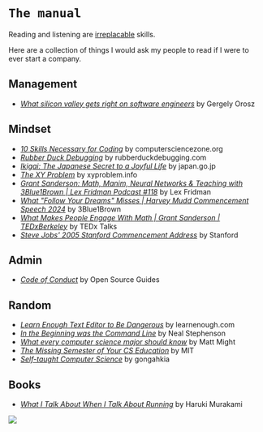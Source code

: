 # `The manual`

Reading and listening are [irreplacable](https://humanspsychology.quora.com/What-s-the-moment-that-you-realized-reading-is-irreplaceable) skills.

Here are a collection of things I would ask my people to read if I were to ever start a company.

## Management

* [*What silicon valley gets right on software engineers*](https://blog.pragmaticengineer.com/what-silicon-valley-gets-right-on-software-engineers/) by Gergely Orosz

## Mindset

* [*10 Skills Necessary for Coding*](https://www.computersciencezone.org/10-skills-necessary-coding/) by computersciencezone.org
* [*Rubber Duck Debugging*](https://rubberduckdebugging.com/) by rubberduckdebugging.com
* [*Ikigai: The Japanese Secret to a Joyful Life*](https://www.japan.go.jp/kizuna/2022/03/ikigai_japanese_secret_to_a_joyful_life.html) by japan.go.jp
* [*The XY Problem*](https://xyproblem.info/) by xyproblem.info
* [*Grant Sanderson: Math, Manim, Neural Networks & Teaching with 3Blue1Brown | Lex Fridman Podcast #118*](https://youtu.be/U_6AYX42gkU?feature=shared) by Lex Fridman
* [*What "Follow Your Dreams" Misses | Harvey Mudd Commencement Speech 2024*](https://youtu.be/W3I3kAg2J7w?feature=shared) by 3Blue1Brown
* [*What Makes People Engage With Math | Grant Sanderson | TEDxBerkeley*](https://youtu.be/s_L-fp8gDzY?feature=shared) by TEDx Talks
* [*Steve Jobs' 2005 Stanford Commencement Address*](https://youtu.be/UF8uR6Z6KLc?feature=shared) by Stanford

## Admin

* [*Code of Conduct*](https://opensource.guide/code-of-conduct/) by Open Source Guides

## Random

* [*Learn Enough Text Editor to Be Dangerous*](https://www.learnenough.com/text-editor-tutorial/vim) by learnenough.com
* [*In the Beginning was the Command Line*](http://project.cyberpunk.ru/lib/in_the_beginning_was_the_command_line/) by Neal Stephenson
* [*What every computer science major should know*](https://matt.might.net/articles/what-cs-majors-should-know/) by Matt Might
* [*The Missing Semester of Your CS Education*](https://missing.csail.mit.edu/) by MIT
* [*Self-taught Computer Science*](./SelfTaughtComputerScience.md) by gongahkia

## Books

* [*What I Talk About When I Talk About Running*](https://en.wikipedia.org/wiki/What_I_Talk_About_When_I_Talk_About_Running) by Haruki Murakami

![](https://i.pinimg.com/originals/cf/67/72/cf67722c3556cb12975efb0e50474a2d.gif)
